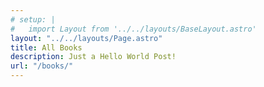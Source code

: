 ```yaml
---
# setup: |
#   import Layout from '../../layouts/BaseLayout.astro'  
layout: "../../layouts/Page.astro"
title: All Books
description: Just a Hello World Post!
url: "/books/"
---
```

